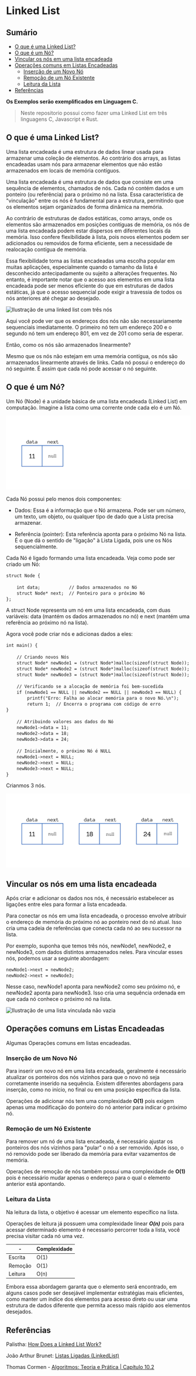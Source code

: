   # Linked List

## Sumário

- [O que é uma Linked List?](#o-que-é-uma-linked-list)
- [O que é um Nó?](#o-que-é-um-nó)
- [Vincular os nós em uma lista encadeada](#vincular-os-nós-em-uma-lista-encadeada)
- [Operações comuns em Listas Encadeadas](#operações-comuns-em-listas-encadeadas)
     - [Inserção de um Novo Nó](#inserção-de-um-novo-nó)
     - [Remoção de um Nó Existente](#remoção-de-um-nó-existente)
     - [Leitura da Lista](#leitura-da-lista)
- [Referências](#referências)


**Os Exemplos serão exemplificados em Linguagem C.**
> Neste repositorio possui como fazer uma Linked List em três linguagens C, Javascript e Rust.

## O que é uma Linked List?

Uma lista encadeada é uma estrutura de dados linear usada para armazenar uma coleção de elementos. Ao contrário dos arrays, as listas encadeadas usam nós para armazenar elementos que não estão armazenados em locais de memória contíguos.

Uma lista encadeada é uma estrutura de dados que consiste em uma sequência de elementos, chamados de nós. Cada nó contém dados e um ponteiro (ou referência) para o próximo nó na lista. Essa característica de "vinculação" entre os nós é fundamental para a estrutura, permitindo que os elementos sejam organizados de forma dinâmica na memória.

Ao contrário de estruturas de dados estáticas, como arrays, onde os elementos são armazenados em posições contíguas de memória, os nós de uma lista encadeada podem estar dispersos em diferentes locais da memória. Isso confere flexibilidade à lista, pois novos elementos podem ser adicionados ou removidos de forma eficiente, sem a necessidade de realocação contígua de memória.

Essa flexibilidade torna as listas encadeadas uma escolha popular em muitas aplicações, especialmente quando o tamanho da lista é desconhecido antecipadamente ou sujeito a alterações frequentes. No entanto, é importante notar que o acesso aos elementos em uma lista encadeada pode ser menos eficiente do que em estruturas de dados estáticas, já que o acesso sequencial pode exigir a travessia de todos os nós anteriores até chegar ao desejado.

![Ilustração de uma linked list com três nós
](assents/linkedlist_01-1.png)

Aqui você pode ver que os endereços dos nós não são necessariamente sequenciais imediatamente. O primeiro nó tem um endereço 200 e o segundo nó tem um endereço 801, em vez de 201 como seria de esperar.

Então, como os nós são armazenados linearmente?

Mesmo que os nós não estejam em uma memória contígua, os nós são armazenados linearmente através de links. Cada nó possui o endereço do nó seguinte. É assim que cada nó pode acessar o nó seguinte.

## O que é um Nó?

Um Nó (Node) é a unidade básica de uma lista encadeada (Linked List) em computação.  Imagine a lista como uma corrente onde cada elo é um Nó.

![alt text](assents/linkedlist_02.png)

Cada Nó possui pelo menos dois componentes:

- Dados: Essa é a informação que o Nó armazena. Pode ser um número, um texto, um objeto, ou qualquer tipo de dado que a Lista precisa armazenar.

- Referência (pointer): Esta referência aponta para o próximo Nó na lista. É o que dá o sentido de "ligação" à Lista Ligada, pois une os Nós sequencialmente.

Cada Nó é ligado formando uma lista encadeada. Veja como pode ser criado um Nó:

```
struct Node {

    int data;           // Dados armazenados no Nó
    struct Node* next;  // Ponteiro para o próximo Nó
};
```
A struct Node representa um nó em uma lista encadeada, com duas variáveis: data (mantém os dados armazenados no nó) e next (mantém uma referência ao próximo nó na lista).

Agora você pode criar nós e adicionas dados a eles:

```
int main() {

    // Criando novos Nós
    struct Node* newNode1 = (struct Node*)malloc(sizeof(struct Node));
    struct Node* newNode2 = (struct Node*)malloc(sizeof(struct Node));
    struct Node* newNode3 = (struct Node*)malloc(sizeof(struct Node));

    // Verificando se a alocação de memória foi bem-sucedida
    if (newNode1 == NULL || newNode2 == NULL || newNode3 == NULL) {
        printf("Erro: Falha ao alocar memória para o novo Nó.\n");
        return 1;  // Encerra o programa com código de erro
}

    // Atribuindo valores aos dados do Nó
    newNode1->data = 11;     
    newNode2->data = 18;     
    newNode3->data = 24;  

    // Inicialmente, o próximo Nó é NULL
    newNode1->next = NULL;   
    newNode2->next = NULL;   
    newNode3->next = NULL;   
}
```

Crianmos 3 nós.

![Mostrando os três nós que criamos com o código acima](assents/linkedlist_03.png)

## Vincular os nós em uma lista encadeada

Após criar e adicionar os dados nos nós, é necessário estabelecer as ligações entre eles para formar a lista encadeada.

Para conectar os nós em uma lista encadeada, o processo envolve atribuir o endereço de memória do próximo nó ao ponteiro next do nó atual. Isso cria uma cadeia de referências que conecta cada nó ao seu sucessor na lista.

Por exemplo, suponha que temos três nós, newNode1, newNode2, e newNode3, com dados distintos armazenados neles. Para vincular esses nós, podemos usar a seguinte abordagem:

```
newNode1->next = newNode2;
newNode2->next = newNode3;
```

Nesse caso, newNode1 aponta para newNode2 como seu próximo nó, e newNode2 aponta para newNode3. Isso cria uma sequência ordenada em que cada nó conhece o próximo nó na lista.

![Ilustração de uma lista vinculada não vazia
](assents/linkedlist_04.png)

## Operações comuns em Listas Encadeadas

Algumas Operações comuns em listas encadeadas.

### Inserção de um Novo Nó
Para inserir um novo nó em uma lista encadeada, geralmente é necessário atualizar os ponteiros dos nós vizinhos para que o novo nó seja corretamente inserido na sequência. Existem diferentes abordagens para inserção, como no início, no final ou em uma posição específica da lista.

Operações de adicionar nós tem uma complexidade **O(1)** pois exigem apenas uma modificação do ponteiro do nó anterior para indicar o próximo nó.

### Remoção de um Nó Existente
Para remover um nó de uma lista encadeada, é necessário ajustar os ponteiros dos nós vizinhos para "pular" o nó a ser removido. Após isso, o nó removido pode ser liberado da memória para evitar vazamentos de memória.

Operações de remoção de nós também possui uma complexidade de **O(1)** pois é necessário mudar apenas o endereço para o qual o elemento anterior está apontando. 

### Leitura da Lista
Na leitura da lista, o objetivo é acessar um elemento específico na lista.

Operações de leitura já possuem uma complexidade linear ***O(n)***  pois para acessar determinado elemento é necessario percorrer toda a lista, você precisa visitar cada nó uma vez.

| - | Complexidade |
|---|---|
| Escrita | O(1) |
| Remoção | O(1) |
| Leitura | O(n) |


Embora essa abordagem garanta que o elemento será encontrado, em alguns casos pode ser desejável implementar estratégias mais eficientes, como manter um índice dos elementos para acesso direto ou usar uma estrutura de dados diferente que permita acesso mais rápido aos elementos desejados.

## Referências

Palistha: <a href="https://www.freecodecamp.org/news/how-linked-lists-work/" target="_blank" >How Does a Linked List Work?</a>

João Arthur Brunet: <a href="https://joaoarthurbm.github.io/eda/posts/linkedlist/" target="_blank" >Listas Ligadas (LinkedList)
</a>


Thomas Cormen - <a href="https://www.amazon.com.br/Algoritmos-Teoria-Pr%C3%A1tica-Thomas-Cormen/dp/8535236996" target="_blank">Algoritmos: Teoria e Prática | Capítulo 10.2
</a>
